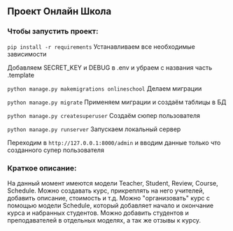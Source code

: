 ## Проект Онлайн Школа

### Чтобы запустить проект:

`pip install -r requirements` Устанавливаем все необходимые зависимости

Добавляем SECRET_KEY и DEBUG в .env и убраем с названия часть .template

`python manage.py makemigrations onlineschool` Делаем миграции

`python manage.py migrate` Применяем миграции и создаём таблицы в БД

`python manage.py createsuperuser` Создаём сюпер пользователя

`python manage.py runserver` Запускаем локальный сервер

Переходим в `http://127.0.0.1:8000/admin` и вводим данные только что созданного супер пользователя


### Краткое описание:

На данный момент имеются модели Teacher, Student, Review, Course, Schedule.
Можно создавать курс, прикреплять на него учителей, добавить описание, стоимость и т.д. Можно "организовать" курс с помощью модели Schedule, который добавляет начало и окончание курса и набранных студентов. Можно добавить студентов и преподавателей в отдельных моделях, а так же отзывы к курсу. 
